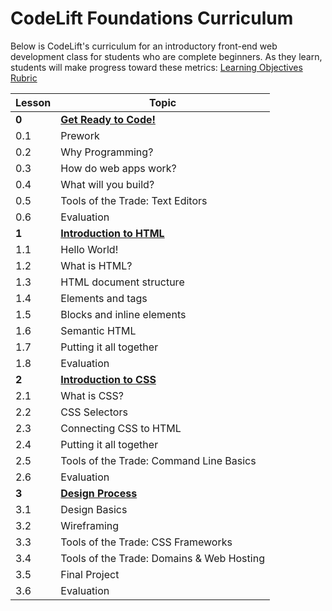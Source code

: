 CodeLift Foundations Curriculum
==========

Below is CodeLift's curriculum for an introductory front-end web development class for students who are complete beginners. As they learn, students will make progress toward these metrics: [Learning Objectives Rubric](https://docs.google.com/document/d/1D9Gx6llUoxCbqAAZYlCDfVFZdRS6Qx920xdv118l0Uk/edit?usp=sharing)


| Lesson        | Topic |
| ------------- |-------------|
| **0**   | [**Get Ready to Code!**](https://github.com/codeliftproject/curriculum/tree/master/0-introduction) |
| 0.1 | Prework |
| 0.2 | Why Programming? |
| 0.3 | How do web apps work? |
| 0.4 | What will you build? |
| 0.5 | Tools of the Trade: Text Editors    |
| 0.6 | Evaluation    |
| **1**   | [**Introduction to HTML**](https://github.com/codeliftproject/curriculum/tree/master/1-html) |
| 1.1 | Hello World! |
| 1.2 | What is HTML? |
| 1.3 | HTML document structure |
| 1.4 | Elements and tags     |
| 1.5 | Blocks and inline elements    |
| 1.6 | Semantic HTML    |
| 1.7 | Putting it all together    |
| 1.8 | Evaluation   |
| **2**   | [**Introduction to CSS**](https://github.com/codeliftproject/curriculum/tree/master/2-cssintro) |
| 2.1 | What is CSS? |
| 2.2 | CSS Selectors|
| 2.3 | Connecting CSS to HTML   |
| 2.4 | Putting it all together  |
| 2.5 | Tools of the Trade: Command Line Basics  |
| 2.6 | Evaluation   |
| **3**   | [**Design Process**](https://github.com/codeliftproject/curriculum/tree/master/3-designprocess) |
| 3.1 | Design Basics |
| 3.2 | Wireframing|
| 3.3 | Tools of the Trade: CSS Frameworks    |
| 3.4 | Tools of the Trade: Domains & Web Hosting  |
| 3.5 | Final Project    |
| 3.6 | Evaluation   |
